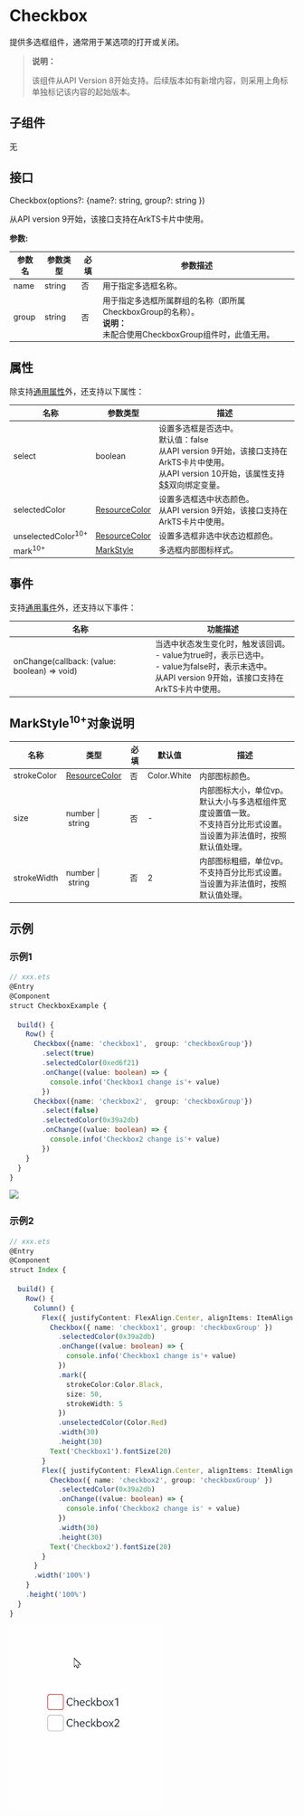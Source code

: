 # Checkbox

提供多选框组件，通常用于某选项的打开或关闭。

>  **说明：**
>
>  该组件从API Version 8开始支持。后续版本如有新增内容，则采用上角标单独标记该内容的起始版本。

## 子组件

无

## 接口

Checkbox(options?:&nbsp;{name?: string,  group?: string })

从API version 9开始，该接口支持在ArkTS卡片中使用。

**参数:**

| 参数名  | 参数类型 | 必填  | 参数描述 |
| --------| --------| ------ | -------- |
| name    | string | 否 | 用于指定多选框名称。 |
| group   | string | 否 | 用于指定多选框所属群组的名称（即所属CheckboxGroup的名称）。<br/>**说明：** <br/>未配合使用CheckboxGroup组件时，此值无用。 |

## 属性

除支持[通用属性](ts-universal-attributes-size.md)外，还支持以下属性：


| 名称          | 参数类型 | 描述 |
| ------------- | ------- | -------- |
| select        | boolean | 设置多选框是否选中。<br/>默认值：false<br/>从API version 9开始，该接口支持在ArkTS卡片中使用。<br />从API version 10开始，该属性支持[$$](../../quick-start/arkts-two-way-sync.md)双向绑定变量。 |
| selectedColor | [ResourceColor](ts-types.md#resourcecolor) | 设置多选框选中状态颜色。<br/>从API version 9开始，该接口支持在ArkTS卡片中使用。 |
| unselectedColor<sup>10+</sup> | [ResourceColor](ts-types.md#resourcecolor) | 设置多选框非选中状态边框颜色。 |
| mark<sup>10+</sup> | [MarkStyle](#markstyle10对象说明) | 多选框内部图标样式。 |

## 事件

支持[通用事件](ts-universal-events-click.md)外，还支持以下事件：

| 名称                                         | 功能描述                                                     |
| -------------------------------------------- | ------------------------------------------------------------ |
| onChange(callback: (value: boolean) => void) | 当选中状态发生变化时，触发该回调。<br>- value为true时，表示已选中。<br>- value为false时，表示未选中。<br/>从API version 9开始，该接口支持在ArkTS卡片中使用。 |

## MarkStyle<sup>10+</sup>对象说明

| 名称        | 类型                                       | 必填 | 默认值      | 描述                                                         |
| ----------- | ------------------------------------------ | ---- | ----------- | ------------------------------------------------------------ |
| strokeColor | [ResourceColor](ts-types.md#resourcecolor) | 否   | Color.White | 内部图标颜色。                                               |
| size        | number&nbsp;\|&nbsp;string                 | 否   | -           | 内部图标大小，单位vp。默认大小与多选框组件宽度设置值一致。<br />不支持百分比形式设置。当设置为非法值时，按照默认值处理。 |
| strokeWidth | number&nbsp;\|&nbsp;string                 | 否   | 2           | 内部图标粗细，单位vp。不支持百分比形式设置。当设置为非法值时，按照默认值处理。 |

## 示例

### 示例1

```ts
// xxx.ets
@Entry
@Component
struct CheckboxExample {

  build() {
    Row() {
      Checkbox({name: 'checkbox1',  group: 'checkboxGroup'})
        .select(true)
        .selectedColor(0xed6f21)
        .onChange((value: boolean) => {
          console.info('Checkbox1 change is'+ value)
        })
      Checkbox({name: 'checkbox2',  group: 'checkboxGroup'})
        .select(false)
        .selectedColor(0x39a2db)
        .onChange((value: boolean) => {
          console.info('Checkbox2 change is'+ value)
        })
    }
  }
}
```


![](figures/checkbox.gif)

### 示例2

```ts
// xxx.ets
@Entry
@Component
struct Index {

  build() {
    Row() {
      Column() {
        Flex({ justifyContent: FlexAlign.Center, alignItems: ItemAlign.Center }) {
          Checkbox({ name: 'checkbox1', group: 'checkboxGroup' })
            .selectedColor(0x39a2db)
            .onChange((value: boolean) => {
              console.info('Checkbox1 change is'+ value)
            })
            .mark({
              strokeColor:Color.Black,
              size: 50,
              strokeWidth: 5
            })
            .unselectedColor(Color.Red)
            .width(30)
            .height(30)
          Text('Checkbox1').fontSize(20)
        }
        Flex({ justifyContent: FlexAlign.Center, alignItems: ItemAlign.Center }) {
          Checkbox({ name: 'checkbox2', group: 'checkboxGroup' })
            .selectedColor(0x39a2db)
            .onChange((value: boolean) => {
              console.info('Checkbox2 change is' + value)
            })
            .width(30)
            .height(30)
          Text('Checkbox2').fontSize(20)
        }
      }
      .width('100%')
    }
    .height('100%')
  }
}
```


![](figures/checkbox2.gif)
